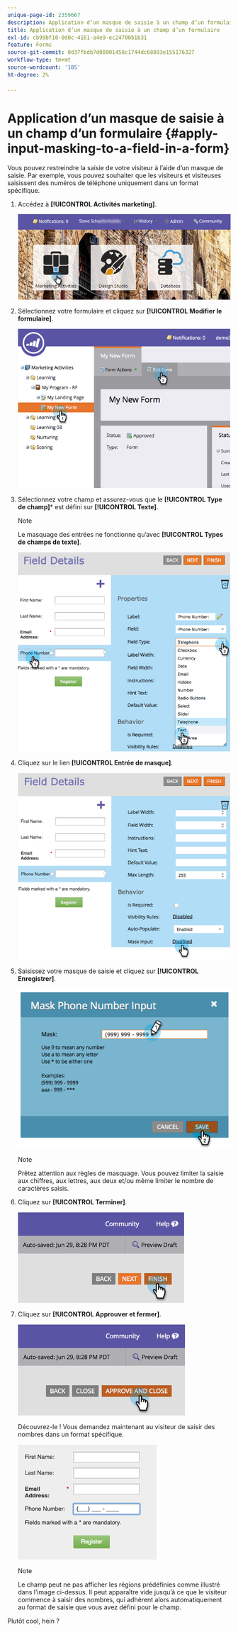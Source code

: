 ```yaml
---
unique-page-id: 2359667
description: Application d’un masque de saisie à un champ d’un formulaire - Documents Marketo - Documentation du produit
title: Application d’un masque de saisie à un champ d’un formulaire
exl-id: cb99bf10-0d0c-4161-a4e9-ec24700b1b31
feature: Forms
source-git-commit: 0d37fbdb7d08901458c1744dc68893e155176327
workflow-type: tm+mt
source-wordcount: '185'
ht-degree: 2%

---
```


# Application d’un masque de saisie à un champ d’un formulaire {#apply-input-masking-to-a-field-in-a-form}

Vous pouvez restreindre la saisie de votre visiteur à l’aide d’un masque de saisie. Par exemple, vous pouvez souhaiter que les visiteurs et visiteuses saisissent des numéros de téléphone uniquement dans un format spécifique.

1. Accédez à **[!UICONTROL Activités marketing]**.

   ![](assets/login-marketing-activities-4.png)

1. Sélectionnez votre formulaire et cliquez sur **[!UICONTROL Modifier le formulaire]**.

   ![](assets/image2014-9-15-13-3a40-3a44.png)

1. Sélectionnez votre champ et assurez-vous que le **[!UICONTROL Type de champ]*** est défini sur **[!UICONTROL Texte]**.

   >[!NOTE]
   >
   >Le masquage des entrées ne fonctionne qu’avec **[!UICONTROL Types de champs de texte]**.

   ![](assets/image2014-9-15-13-3a40-3a53.png)

1. Cliquez sur le lien **[!UICONTROL Entrée de masque]**.

   ![](assets/image2014-9-15-13-3a41-3a3.png)

1. Saisissez votre masque de saisie et cliquez sur **[!UICONTROL Enregistrer]**.

   ![](assets/image2014-9-15-13-3a41-3a14.png)

   >[!NOTE]
   >
   >Prêtez attention aux règles de masquage. Vous pouvez limiter la saisie aux chiffres, aux lettres, aux deux et/ou même limiter le nombre de caractères saisis.

1. Cliquez sur **[!UICONTROL Terminer]**.

   ![](assets/image2014-9-15-13-3a41-3a22.png)

1. Cliquez sur **[!UICONTROL Approuver et fermer]**.

   ![](assets/image2014-9-15-13-3a41-3a28.png)

   Découvrez-le ! Vous demandez maintenant au visiteur de saisir des nombres dans un format spécifique.

   ![](assets/image2014-9-15-13-3a41-3a39.png)

   >[!NOTE]
   >
   >Le champ peut ne pas afficher les régions prédéfinies comme illustré dans l’image ci-dessus. Il peut apparaître vide jusqu’à ce que le visiteur commence à saisir des nombres, qui adhèrent alors automatiquement au format de saisie que vous avez défini pour le champ.

Plutôt cool, hein ?
